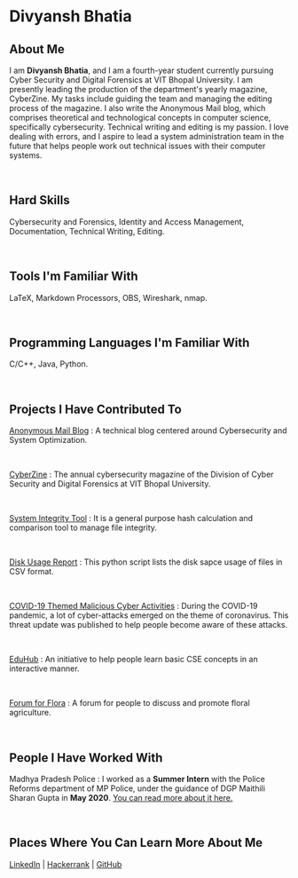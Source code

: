 # Divyansh Bhatia
## About Me
I am **Divyansh Bhatia**, and I am a fourth-year student currently pursuing Cyber Security and Digital Forensics at VIT Bhopal University. I am presently leading the production of the department's yearly magazine, CyberZine. My tasks include guiding the team and managing the editing process of the magazine. I also write the Anonymous Mail blog, which comprises theoretical and technological concepts in computer science, specifically cybersecurity. Technical writing and editing is my passion. I love dealing with errors, and I aspire to lead a system administration team in the future that helps people work out technical issues with their computer systems. 

<br>

## Hard Skills
Cybersecurity and Forensics, Identity and Access Management, Documentation, Technical Writing, Editing.

<br>

## Tools I'm Familiar With
LaTeX, Markdown Processors, OBS, Wireshark, nmap.

<br>

## Programming Languages I'm Familiar With
C/C++, Java, Python.

<br>

## Projects I Have Contributed To
[Anonymous Mail Blog](https://anonymousmailroot.medium.com)
: A technical blog centered around Cybersecurity and System Optimization. 

<br>

[CyberZine](https://www.youtube.com/watch?v=_7IeZV8ldmI)
: The annual cybersecurity magazine of the Division of Cyber Security and Digital Forensics at VIT Bhopal University.

<br>

[System Integrity Tool](https://github.com/anonymousmailroot/system-integrity-tool)
: It is a general purpose hash calculation and comparison tool to manage file integrity. 

<br>

[Disk Usage Report](https://github.com/anonymousmailroot/disk-usage-report)
: This python script lists the disk sapce usage of files in CSV format.

<br>

[COVID-19 Themed Malicious Cyber Activities]()
: During the COVID-19 pandemic, a lot of cyber-attacks emerged on the theme of coronavirus. This threat update was published to help people become aware of these attacks.

<br>

[EduHub](https://eduhub-io.github.io/eduhub)
: An initiative to help people learn basic CSE concepts in an interactive manner.

<br>

[Forum for Flora](https://github.com/anonymousmailroot/forum-for-flora)
: A forum for people to discuss and promote floral agriculture.

<br>

## People I Have Worked With
Madhya Pradesh Police
: I worked as a **Summer Intern** with the Police Reforms department of MP Police, under the guidance of DGP Maithili Sharan Gupta in **May 2020**. [You can read more about it here.](https://github.com/anonymousmailroot/forum-for-flora)

<br>

## Places Where You Can Learn More About Me
[LinkedIn](https://www.linkedin.com/in/divyanshbhatia250201/) | [Hackerrank](https://www.hackerrank.com/divyansh250201) | [GitHub](https://github.com/anonymousmailroot)
